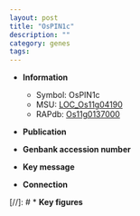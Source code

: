 ```yaml
---
layout: post
title: "OsPIN1c"
description: ""
category: genes
tags: 
---
```


* **Information**  
    + Symbol: OsPIN1c  
    + MSU: [LOC_Os11g04190](http://rice.uga.edu/cgi-bin/ORF_infopage.cgi?orf=LOC_Os11g04190)  
    + RAPdb: [Os11g0137000](http://rapdb.dna.affrc.go.jp/viewer/gbrowse_details/irgsp1?name=Os11g0137000)  

* **Publication**  

* **Genbank accession number**  

* **Key message**  

* **Connection**  

[//]: # * **Key figures**  


